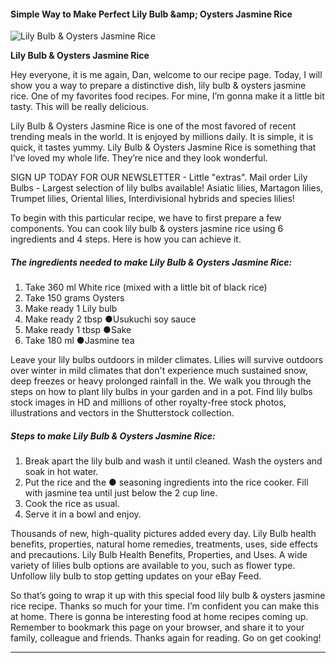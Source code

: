             

#### Simple Way to Make Perfect Lily Bulb &amp;amp; Oysters Jasmine Rice

![Lily Bulb &amp; Oysters Jasmine Rice](https://img-global.cpcdn.com/recipes/5780541325443072/751x532cq70/lily-bulb-oysters-jasmine-rice-recipe-main-photo.jpg)

**Lily Bulb &amp; Oysters Jasmine Rice**

Hey everyone, it is me again, Dan, welcome to our recipe page. Today, I will show you a way to prepare a distinctive dish, lily bulb & oysters jasmine rice. One of my favorites food recipes. For mine, I’m gonna make it a little bit tasty. This will be really delicious.

Lily Bulb & Oysters Jasmine Rice is one of the most favored of recent trending meals in the world. It is enjoyed by millions daily. It is simple, it is quick, it tastes yummy. Lily Bulb & Oysters Jasmine Rice is something that I’ve loved my whole life. They’re nice and they look wonderful.

SIGN UP TODAY FOR OUR NEWSLETTER - Little "extras". Mail order Lily Bulbs - Largest selection of lily bulbs available! Asiatic lilies, Martagon lilies, Trumpet lilies, Oriental lilies, Interdivisional hybrids and species lilies!

To begin with this particular recipe, we have to first prepare a few components. You can cook lily bulb & oysters jasmine rice using 6 ingredients and 4 steps. Here is how you can achieve it.

##### The ingredients needed to make Lily Bulb & Oysters Jasmine Rice:

1.  Take 360 ml White rice (mixed with a little bit of black rice)
2.  Take 150 grams Oysters
3.  Make ready 1 Lily bulb
4.  Make ready 2 tbsp ●Usukuchi soy sauce
5.  Make ready 1 tbsp ●Sake
6.  Take 180 ml ●Jasmine tea

Leave your lily bulbs outdoors in milder climates. Lilies will survive outdoors over winter in mild climates that don't experience much sustained snow, deep freezes or heavy prolonged rainfall in the. We walk you through the steps on how to plant lily bulbs in your garden and in a pot. Find lily bulbs stock images in HD and millions of other royalty-free stock photos, illustrations and vectors in the Shutterstock collection.

##### Steps to make Lily Bulb & Oysters Jasmine Rice:

1.  Break apart the lily bulb and wash it until cleaned. Wash the oysters and soak in hot water.
2.  Put the rice and the ● seasoning ingredients into the rice cooker. Fill with jasmine tea until just below the 2 cup line.
3.  Cook the rice as usual.
4.  Serve it in a bowl and enjoy.

Thousands of new, high-quality pictures added every day. Lily Bulb health benefits, properties, natural home remedies, treatments, uses, side effects and precautions. Lily Bulb Health Benefits, Properties, and Uses. A wide variety of lilies bulb options are available to you, such as flower type. Unfollow lily bulb to stop getting updates on your eBay Feed.

So that’s going to wrap it up with this special food lily bulb & oysters jasmine rice recipe. Thanks so much for your time. I’m confident you can make this at home. There is gonna be interesting food at home recipes coming up. Remember to bookmark this page on your browser, and share it to your family, colleague and friends. Thanks again for reading. Go on get cooking!

* * *